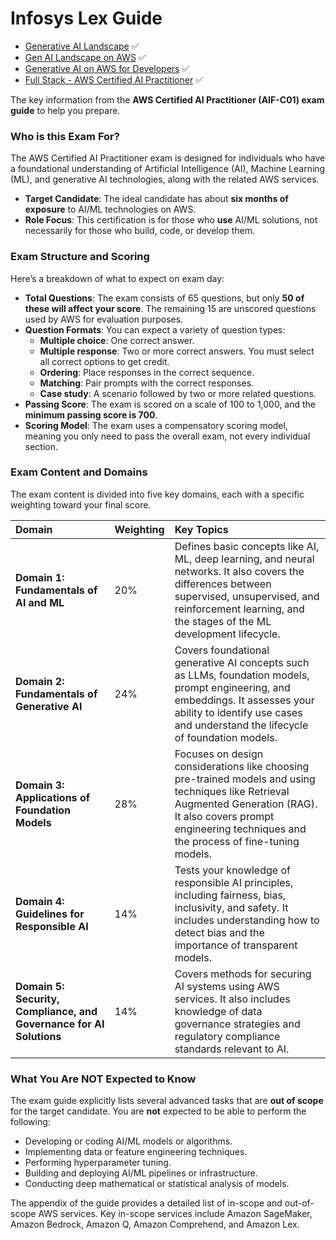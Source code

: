 # Infosys Lex Guide
- [Generative AI Landscape](https://lex.infosysapps.com/web/en/app/toc/lex_auth_013814231909638144748/overview) ✅
- [Gen AI Landscape on AWS](https://lex.infosysapps.com/web/en/app/toc/lex_auth_014019502766243840130/overview) ✅
- [Generative AI on AWS for Developers](https://lex.infosysapps.com/web/en/app/toc/lex_auth_014050681217818624245/overview) ✅
- [Full Stack - AWS Certified AI Practitioner](https://lex.infosysapps.com/web/en/app/toc/lex_auth_014253616530931712264/overview) ✅

The key information from the **AWS Certified AI Practitioner (AIF-C01) exam guide** to help you prepare.

### Who is this Exam For?

The AWS Certified AI Practitioner exam is designed for individuals who have a foundational understanding of Artificial Intelligence (AI), Machine Learning (ML), and generative AI technologies, along with the related AWS services.

* **Target Candidate**: The ideal candidate has about **six months of exposure** to AI/ML technologies on AWS.
* **Role Focus**: This certification is for those who **use** AI/ML solutions, not necessarily for those who build, code, or develop them.

### Exam Structure and Scoring

Here’s a breakdown of what to expect on exam day:

* **Total Questions**: The exam consists of 65 questions, but only **50 of these will affect your score**. The remaining 15 are unscored questions used by AWS for evaluation purposes.
* **Question Formats**: You can expect a variety of question types:
    * **Multiple choice**: One correct answer.
    * **Multiple response**: Two or more correct answers. You must select all correct options to get credit.
    * **Ordering**: Place responses in the correct sequence.
    * **Matching**: Pair prompts with the correct responses.
    * **Case study**: A scenario followed by two or more related questions.
* **Passing Score**: The exam is scored on a scale of 100 to 1,000, and the **minimum passing score is 700**.
* **Scoring Model**: The exam uses a compensatory scoring model, meaning you only need to pass the overall exam, not every individual section.

### Exam Content and Domains

The exam content is divided into five key domains, each with a specific weighting toward your final score.

| Domain | Weighting | Key Topics |
| :--- | :--- | :--- |
| **Domain 1: Fundamentals of Al and ML** | 20% | Defines basic concepts like AI, ML, deep learning, and neural networks. It also covers the differences between supervised, unsupervised, and reinforcement learning, and the stages of the ML development lifecycle. |
| **Domain 2: Fundamentals of Generative Al** | 24% | Covers foundational generative AI concepts such as LLMs, foundation models, prompt engineering, and embeddings. It assesses your ability to identify use cases and understand the lifecycle of foundation models. |
| **Domain 3: Applications of Foundation Models** | 28% | Focuses on design considerations like choosing pre-trained models and using techniques like Retrieval Augmented Generation (RAG). It also covers prompt engineering techniques and the process of fine-tuning models. |
| **Domain 4: Guidelines for Responsible AI** | 14% | Tests your knowledge of responsible AI principles, including fairness, bias, inclusivity, and safety. It includes understanding how to detect bias and the importance of transparent models. |
| **Domain 5: Security, Compliance, and Governance for AI Solutions** | 14% | Covers methods for securing AI systems using AWS services. It also includes knowledge of data governance strategies and regulatory compliance standards relevant to AI. |

### What You Are NOT Expected to Know

The exam guide explicitly lists several advanced tasks that are **out of scope** for the target candidate. You are **not** expected to be able to perform the following:

* Developing or coding AI/ML models or algorithms.
* Implementing data or feature engineering techniques.
* Performing hyperparameter tuning.
* Building and deploying AI/ML pipelines or infrastructure.
* Conducting deep mathematical or statistical analysis of models.

The appendix of the guide provides a detailed list of in-scope and out-of-scope AWS services. Key in-scope services include Amazon SageMaker, Amazon Bedrock, Amazon Q, Amazon Comprehend, and Amazon Lex.
